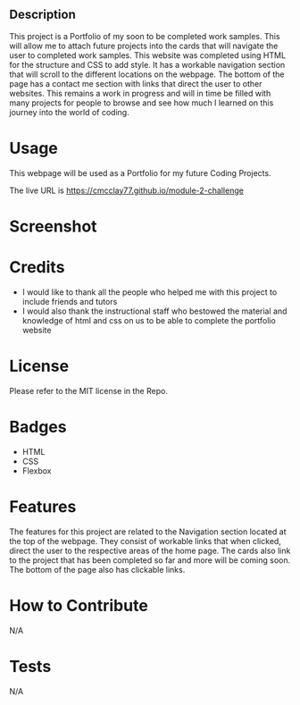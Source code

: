 ## Description

This project is a Portfolio of my soon to be completed work samples. This will allow me to attach future projects into the cards that will navigate the user to completed work samples.  This website was completed using HTML for the structure and CSS to add style.  It has a workable navigation section that will scroll to the different locations on the webpage.  The bottom of the page has a contact me section with links that direct the user to other websites.  This remains a work in progress and will in time be filled with many projects for people to browse and see how much I learned on this journey into the world of coding. 

# Usage

This webpage will be used as a Portfolio for my future Coding Projects.

The live URL is https://cmcclay77.github.io/module-2-challenge

# Screenshot



# Credits

* I would like to thank all the people who helped me with this project to include friends and tutors
* I would also thank the instructional staff who bestowed the material and knowledge of html and css on us to be able to complete the portfolio website

# License

Please refer to the MIT license in the Repo.

# Badges

* HTML
* CSS
* Flexbox

# Features

The features for this project are related to the Navigation section located at the top of the webpage. They consist of workable links that when clicked, direct the user to the respective areas of the home page.  The cards also link to the project that has been completed so far and more will be coming soon.  The bottom of the page also has clickable links.

# How to Contribute

N/A 

# Tests

N/A 
